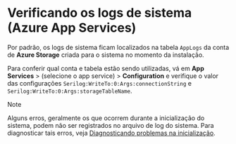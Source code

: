 ﻿# Verificando os logs de sistema (Azure App Services)

Por padrão, os logs de sistema ficam localizados na tabela `AppLogs` da conta de **Azure Storage** criada para o sistema no momento
da instalação.

Para conferir qual conta e tabela estão sendo utilizadas, vá em **App Services** &gt; (selecione o app service) &gt; **Configuration** e verifique o valor
das configurações `Serilog:WriteTo:0:Args:connectionString` e `Serilog:WriteTo:0:Args:storageTableName`.

> [!NOTE]
> Alguns erros, geralmente os que ocorrem durante a inicialização do sistema, podem não ser registrados no arquivo de log do sistema.
> Para diagnosticar tais erros, veja [Diagnosticando problemas na inicialização](startup-errors.md).
